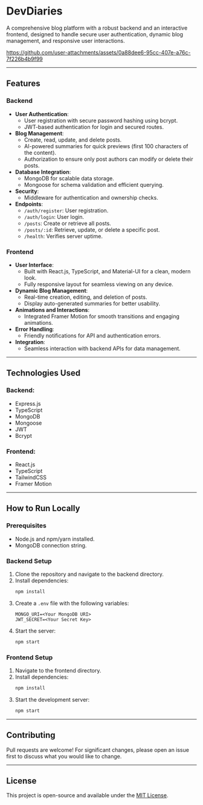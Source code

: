 # DevDiaries

A comprehensive blog platform with a robust backend and an interactive frontend, designed to handle secure user authentication, dynamic blog management, and responsive user interactions.



https://github.com/user-attachments/assets/0a88dee6-95cc-407e-a76c-7f226b4b9f99



---

## Features

### Backend
- **User Authentication**:
  - User registration with secure password hashing using bcrypt.
  - JWT-based authentication for login and secured routes.
- **Blog Management**:
  - Create, read, update, and delete posts.
  - AI-powered summaries for quick previews (first 100 characters of the content).
  - Authorization to ensure only post authors can modify or delete their posts.
- **Database Integration**:
  - MongoDB for scalable data storage.
  - Mongoose for schema validation and efficient querying.
- **Security**:
  - Middleware for authentication and ownership checks.
- **Endpoints**:
  - `/auth/register`: User registration.
  - `/auth/login`: User login.
  - `/posts`: Create or retrieve all posts.
  - `/posts/:id`: Retrieve, update, or delete a specific post.
  - `/health`: Verifies server uptime.

### Frontend
- **User Interface**:
  - Built with React.js, TypeScript, and Material-UI for a clean, modern look.
  - Fully responsive layout for seamless viewing on any device.
- **Dynamic Blog Management**:
  - Real-time creation, editing, and deletion of posts.
  - Display auto-generated summaries for better usability.
- **Animations and Interactions**:
  - Integrated Framer Motion for smooth transitions and engaging animations.
- **Error Handling**:
  - Friendly notifications for API and authentication errors.
- **Integration**:
  - Seamless interaction with backend APIs for data management.

---

## Technologies Used

### Backend:
- Express.js
- TypeScript
- MongoDB
- Mongoose
- JWT
- Bcrypt

### Frontend:
- React.js
- TypeScript
- TailwindCSS
- Framer Motion

---


## How to Run Locally

### Prerequisites
- Node.js and npm/yarn installed.
- MongoDB connection string.

### Backend Setup
1. Clone the repository and navigate to the backend directory.
2. Install dependencies:
   ```bash
   npm install
   ```
3. Create a `.env` file with the following variables:
   ```env
   MONGO_URI=<Your MongoDB URI>
   JWT_SECRET=<Your Secret Key>
   ```
4. Start the server:
   ```bash
   npm start
   ```

### Frontend Setup
1. Navigate to the frontend directory.
2. Install dependencies:
   ```bash
   npm install
   ```
3. Start the development server:
   ```bash
   npm start
   ```

---

## Contributing
Pull requests are welcome! For significant changes, please open an issue first to discuss what you would like to change.

---

## License
This project is open-source and available under the [MIT License](LICENSE).
